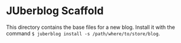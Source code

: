 # JUberblog Scaffold

This directory contains the base files for a new blog. Install
it with the command `$ juberblog install -s /path/where/to/store/blog`.
